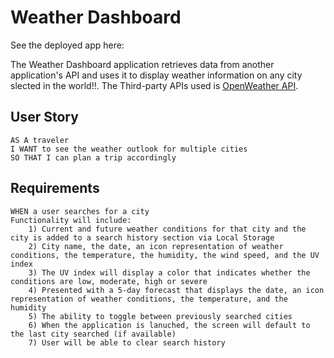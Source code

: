 # Weather Dashboard

See the deployed app here:

The Weather Dashboard application retrieves data from another application's API and uses it to display weather information on any city slected in the world!!. The Third-party APIs used is [OpenWeather API](https://openweathermap.org/api).


## User Story

```
AS A traveler
I WANT to see the weather outlook for multiple cities
SO THAT I can plan a trip accordingly
```

## Requirements

```
WHEN a user searches for a city
Functionality will include:
    1) Current and future weather conditions for that city and the city is added to a search history section via Local Storage
    2) City name, the date, an icon representation of weather conditions, the temperature, the humidity, the wind speed, and the UV index
    3) The UV index will display a color that indicates whether the conditions are low, moderate, high or severe
    4) Presented with a 5-day forecast that displays the date, an icon representation of weather conditions, the temperature, and the humidity
    5) The ability to toggle between previously searched cities 
    6) When the application is lanuched, the screen will default to the last city searched (if available)
    7) User will be able to clear search history
```

